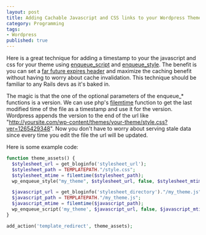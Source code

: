 ```yaml
---
layout: post
title: Adding Cachable Javascript and CSS links to your Wordpress Theme
category: Programming
tags:
- Wordpress
published: true
---
```

Here is a great technique for adding a timestamp to your the javascript and css for your theme using <a href="http://codex.wordpress.org/Function_Reference/wp_enqueue_script">enqueue_script</a> and <a href="http://codex.wordpress.org/Function_Reference/wp_enqueue_style">enqueue_style</a>. The benefit is you can set a <a href="http://developer.yahoo.com/performance/rules.html#expires">far future expires header</a> and maximize the caching benefit without having to worry about cache invalidation. This technique should be familiar to any Rails devs as it's baked in.

The magic is that the one of the optional parameters of the enqueue_* functions is a version. We can use php's <a href="http://www.php.net/manual/en/function.filemtime.php">filemtime</a> function to get the last modified time of the file as a timestamp and use it for the version. Wordpress appends the version to the end of the url like "http://yoursite.com/wp-content/themes/your-theme/style.css?ver=1265429348". Now you don't have to worry about serving stale data since every time you edit the file the url will be updated.

Here is some example code:

``` php
function theme_assets() {
  $stylesheet_url = get_bloginfo('stylesheet_url');
  $stylesheet_path = TEMPLATEPATH."/style.css";
  $stylesheet_mtime = filemtime($stylesheet_path);
  wp_enqueue_style("my_theme", $stylesheet_url, false, $stylesheet_mtime, "screen");

  $javascript_url = get_bloginfo('stylesheet_directory')."/my_theme.js";
  $javascript_path = TEMPLATEPATH."/my_theme.js";
  $javascript_mtime = filemtime($javascript_path);
  wp_enqueue_script('my_theme', $javascript_url, false, $javascript_mtime, true);
}

add_action('template_redirect', theme_assets);
```
